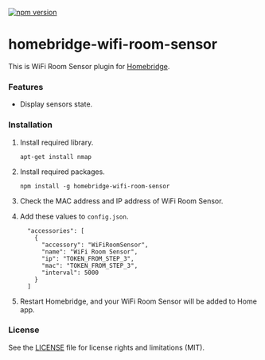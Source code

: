 [![npm version](https://badge.fury.io/js/homebridge-wifi-room-sensor.svg)](https://badge.fury.io/js/homebridge-wifi-room-sensor)

# homebridge-wifi-room-sensor

This is WiFi Room Sensor plugin for [Homebridge](https://github.com/nfarina/homebridge). 



### Features

* Display sensors state.



### Installation

1. Install required library.

   ```
   apt-get install nmap
   ```

2. Install required packages.

   ```
   npm install -g homebridge-wifi-room-sensor
   ```

3. Check the MAC address and IP address of WiFi Room Sensor.

4. Add these values to `config.json`.

    ```
      "accessories": [
        {
          "accessory": "WiFiRoomSensor",
          "name": "WiFi Room Sensor",
          "ip": "TOKEN_FROM_STEP_3",
          "mac": "TOKEN_FROM_STEP_3",
          "interval": 5000
        }
      ]
    ```

4. Restart Homebridge, and your WiFi Room Sensor will be added to Home app.



### License

See the [LICENSE](https://github.com/clauzewitz/homebridge-wifi-room-sensor/blob/master/LICENSE.md) file for license rights and limitations (MIT).